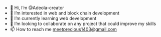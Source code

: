 - 👋 Hi, I’m @Adeola-creator
- 👀 I’m interested in web and block chain development
- 🌱 I’m currently learning web development
- 💞️ I’m looking to collaborate on any project that could improve my skills
- 📫 How to reach me meetprecious1403@gmail.com

<!---
Adeola-creator/Adeola-creator is a ✨ special ✨ repository because its `README.md` (this file) appears on your GitHub profile.
You can click the Preview link to take a look at your changes.
--->

